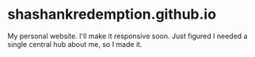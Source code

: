 shashankredemption.github.io
============================

My personal website. I'll make it responsive soon. Just figured I needed a single central hub about me, so I made it.
